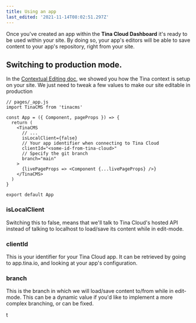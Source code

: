 ```yaml
---
title: Using an app
last_edited: '2021-11-14T08:02:51.297Z'
---
```

Once you've created an app within the **Tina Cloud Dashboard** it's ready to be used within your site. By doing so, your app's editors will be able to save content to your app's repository, right from your site.

## Switching <TinaCMS> to production mode.

In the [Contextual Editing doc](http://localhost:3000/docs/tinacms-context/), we showed you how the Tina context is setup on your site. We just need to tweak a few values to make our site editable in production

```tsx
// pages/_app.js
import TinaCMS from 'tinacms'

const App = ({ Component, pageProps }) => {
  return (
    <TinaCMS
      // ...
      isLocalClient={false}
      // Your app identifier when connecting to Tina Cloud
      clientId="<some-id-from-tina-cloud>"
      // Specify the git branch
      branch="main"
    >
      {livePageProps => <Component {...livePageProps} />}
    </TinaCMS>
  )
}

export default App
```

### isLocalClient

Switching this to false, means that we'll talk to Tina Cloud's hosted API instead of talking to localhost to load/save its content while in edit-mode.

### clientId

This is your identifier for your Tina Cloud app. It can be retrieved by going to app.tina.io, and looking at your app's configuration.

### branch

This is the branch in which we will load/save content to/from while in edit-mode. This can be a dynamic value if you'd like to implement a more complex branching, or can be fixed.

t